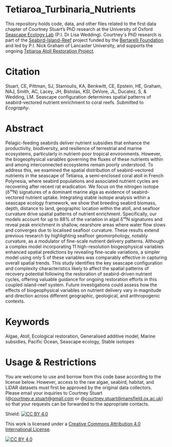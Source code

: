 # Tetiaroa_Turbinaria_Nutrients
This repository holds code, data, and other files related to the first data chapter of Courtney Stuart’s PhD research at the University of Oxford [Seascape Ecology Lab](https://www.oxfordseascapeecologylab.com/) (P.I. Dr Lisa Wedding). Courtney's PhD research is part of the [Seabird-Island-Reef](https://www.marine.science/project/implications-of-nutrient-flow-and-feedback-across-the-seabird-island-reef-system/) project funded by the [Bertarelli Foundation](https://www.fondation-bertarelli.org/) and led by P.I. Nick Graham of Lancaster University, and supports the ongoing [Tetiaroa Atoll Restoration Project](https://www.tetiaroasociety.org/programs/conservation/tetiaroa-habitat-restoration-program). 

# Citation
Stuart, CE, Pittman, SJ, Stamoulis, KA, Benkwitt, CE, Epstein, HE, Graham, NAJ, Smith, AC, Lacey, JH, Bistolas, KSI, DeVore, JL, Ducatez, S, & Wedding, LM. Seascape configuration determines spatial patterns of seabird-vectored nutrient enrichment to coral reefs. Submitted to *Ecography*.


# Abstract
Pelagic-feeding seabirds deliver nutrient subsidies that enhance the productivity, biodiversity, and resilience of terrestrial and marine ecosystems, particularly in nutrient-poor tropical environments. However, the biogeophysical variables governing the fluxes of these nutrients within and among interconnected ecosystems remain poorly understood. To address this, we examined the spatial distribution of seabird-vectored nutrients in the seascape of Tetiaroa, a semi-enclosed coral atoll in French Polynesia, where seabird populations and associated nutrient cycles are recovering after recent rat eradication. We focus on the nitrogen isotope (δ¹⁵N) signatures of a dominant marine alga as evidence of seabird-vectored nutrient uptake. Integrating stable isotope analysis within a seascape ecology framework, we show that breeding seabird biomass, depth, distance to land, geographic location within the atoll, and seafloor curvature drive spatial patterns of nutrient enrichment. Specifically, our models account for up to 88% of the variation in algal δ¹⁵N signatures and reveal peak enrichment in shallow, nearshore areas where water flow slows and converges due to localised seafloor curvature. These results extend previous research by highlighting seafloor geomorphology, notably curvature, as a modulator of fine-scale nutrient delivery patterns. Although a complex model incorporating 11 high-resolution biogeophysical variables enhanced spatial predictions by revealing fine-scale variations, a simpler model using only 5 of these variables was comparably effective in capturing overall spatial trends. This study identifies the key seascape configuration and complexity characteristics likely to affect the spatial patterns of recovery potential following the restoration of seabird-driven nutrient cycles, offering valuable guidance for ongoing restoration efforts in this coupled island-reef system. Future investigations could assess how the effects of biogeophysical variables on nutrient delivery vary in magnitude and direction across different geographic, geological, and anthropogenic contexts.

# Keywords 
Algae, Atoll, Ecological restoration, Generalised additive model, Marine subsidies, Pacific Ocean, Seascape ecology, Stable isotopes

# Usage & Restrictions
You are welcome to use and borrow from this code base according to the license below. However, access to the raw algae, seabird, habitat, and LiDAR datasets must first be approved by the original data collectors. Please email your inquiries to Courtney Stuart (@courtney.e.stuart@gmail.com or @courtney.stuart@mansfield.ox.ac.uk) so that your requests can be forwarded to the appropriate contacts.

Shield: [![CC BY 4.0][cc-by-shield]][cc-by]

This work is licensed under a
[Creative Commons Attribution 4.0 International License][cc-by].

[![CC BY 4.0][cc-by-image]][cc-by]

[cc-by]: http://creativecommons.org/licenses/by/4.0/
[cc-by-image]: https://i.creativecommons.org/l/by/4.0/88x31.png
[cc-by-shield]: https://img.shields.io/badge/License-CC%20BY%204.0-lightgrey.svg
